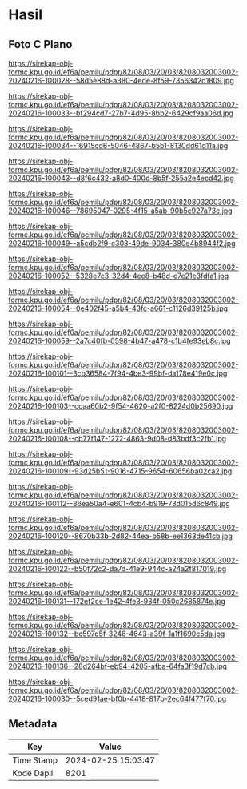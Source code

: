 # Hasil

## Foto C Plano

https://sirekap-obj-formc.kpu.go.id/ef6a/pemilu/pdpr/82/08/03/20/03/8208032003002-20240216-100028--58d5e88d-a380-4ede-8f59-7356342d1809.jpg

https://sirekap-obj-formc.kpu.go.id/ef6a/pemilu/pdpr/82/08/03/20/03/8208032003002-20240216-100033--bf294cd7-27b7-4d95-8bb2-6429cf9aa06d.jpg

https://sirekap-obj-formc.kpu.go.id/ef6a/pemilu/pdpr/82/08/03/20/03/8208032003002-20240216-100034--16915cd6-5046-4867-b5b1-8130dd61d11a.jpg

https://sirekap-obj-formc.kpu.go.id/ef6a/pemilu/pdpr/82/08/03/20/03/8208032003002-20240216-100043--d8f6c432-a8d0-400d-8b5f-255a2e4ecd42.jpg

https://sirekap-obj-formc.kpu.go.id/ef6a/pemilu/pdpr/82/08/03/20/03/8208032003002-20240216-100046--78695047-0295-4f15-a5ab-90b5c927a73e.jpg

https://sirekap-obj-formc.kpu.go.id/ef6a/pemilu/pdpr/82/08/03/20/03/8208032003002-20240216-100049--a5cdb2f9-c308-49de-9034-380e4b8944f2.jpg

https://sirekap-obj-formc.kpu.go.id/ef6a/pemilu/pdpr/82/08/03/20/03/8208032003002-20240216-100052--5328e7c3-32d4-4ee8-b48d-e7e21e3fdfa1.jpg

https://sirekap-obj-formc.kpu.go.id/ef6a/pemilu/pdpr/82/08/03/20/03/8208032003002-20240216-100054--0e402f45-a5b4-43fc-a661-c1126d39125b.jpg

https://sirekap-obj-formc.kpu.go.id/ef6a/pemilu/pdpr/82/08/03/20/03/8208032003002-20240216-100059--2a7c40fb-0598-4b47-a478-c1b4fe93eb8c.jpg

https://sirekap-obj-formc.kpu.go.id/ef6a/pemilu/pdpr/82/08/03/20/03/8208032003002-20240216-100101--3cb36584-7f94-4be3-99bf-da178e419e0c.jpg

https://sirekap-obj-formc.kpu.go.id/ef6a/pemilu/pdpr/82/08/03/20/03/8208032003002-20240216-100103--ccaa60b2-9f54-4620-a2f0-8224d0b25690.jpg

https://sirekap-obj-formc.kpu.go.id/ef6a/pemilu/pdpr/82/08/03/20/03/8208032003002-20240216-100108--cb77f147-1272-4863-9d08-d83bdf3c2fb1.jpg

https://sirekap-obj-formc.kpu.go.id/ef6a/pemilu/pdpr/82/08/03/20/03/8208032003002-20240216-100109--93d25b51-9016-4715-9654-60656ba02ca2.jpg

https://sirekap-obj-formc.kpu.go.id/ef6a/pemilu/pdpr/82/08/03/20/03/8208032003002-20240216-100112--86ea50a4-e601-4cb4-b919-73d015d6c849.jpg

https://sirekap-obj-formc.kpu.go.id/ef6a/pemilu/pdpr/82/08/03/20/03/8208032003002-20240216-100120--8670b33b-2d82-44ea-b58b-ee1363de41cb.jpg

https://sirekap-obj-formc.kpu.go.id/ef6a/pemilu/pdpr/82/08/03/20/03/8208032003002-20240216-100122--b50f72c2-da7d-41e9-944c-a24a2f817019.jpg

https://sirekap-obj-formc.kpu.go.id/ef6a/pemilu/pdpr/82/08/03/20/03/8208032003002-20240216-100131--172ef2ce-1e42-4fe3-934f-050c2685874e.jpg

https://sirekap-obj-formc.kpu.go.id/ef6a/pemilu/pdpr/82/08/03/20/03/8208032003002-20240216-100132--bc597d5f-3246-4643-a39f-1a1f1690e5da.jpg

https://sirekap-obj-formc.kpu.go.id/ef6a/pemilu/pdpr/82/08/03/20/03/8208032003002-20240216-100136--28d264bf-eb94-4205-afba-64fa3f19d7cb.jpg

https://sirekap-obj-formc.kpu.go.id/ef6a/pemilu/pdpr/82/08/03/20/03/8208032003002-20240216-100030--5ced91ae-bf0b-4418-817b-2ec64f477f70.jpg


## Metadata

| Key        | Value               |
| ---------- | ------------------- |
| Time Stamp | 2024-02-25 15:03:47 |
| Kode Dapil | 8201                |




